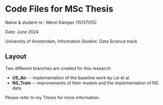 # Code Files for MSc Thesis
Name & student nr.: Merel Kämper (15137015) 

Date: June 2024

University of Amsterdam, Information Studies: Data Science track

## Layout
Two different branches are created for this research:
* **US_Air** -- implementation of the baseline work by Lei et al.
* **NS_Train** -- improvements of their models and the implementation of NS data

Please refer to my Thesis for more information.
